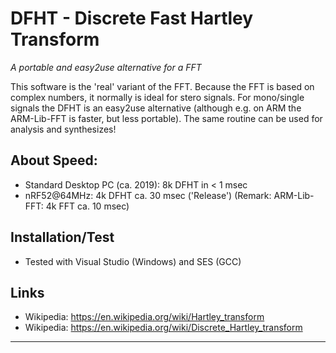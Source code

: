 # DFHT - Discrete Fast Hartley Transform
_A portable and easy2use alternative for a FFT_

This software is the 'real' variant of the FFT. Because the FFT is
based on complex numbers, it normally is ideal for stero signals.
For mono/single signals the DFHT is an easy2use alternative
(although e.g. on ARM the ARM-Lib-FFT is faster, but less portable).
The same routine can be used for analysis and synthesizes!

## About Speed: ##
- Standard Desktop PC (ca. 2019): 8k DFHT in < 1 msec
- nRF52@64MHz: 4k DFHT ca. 30 msec ('Release') 
  (Remark: ARM-Lib-FFT: 4k FFT ca. 10 msec)

## Installation/Test ##
- Tested with Visual Studio (Windows) and SES (GCC)

## Links ##
- Wikipedia: https://en.wikipedia.org/wiki/Hartley_transform
- Wikipedia: https://en.wikipedia.org/wiki/Discrete_Hartley_transform

***
